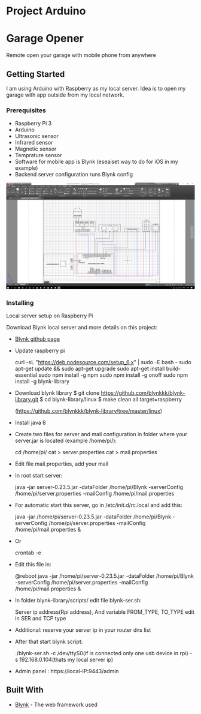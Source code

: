 # Project Arduino

# Garage Opener

Remote open your garage with mobile phone from anywhere

## Getting Started

I am using Arduino with Raspberry as my local server. Idea is to open my garage with app outside from my local network.

### Prerequisites

* Raspberry Pi 3
* Arduino
* Ultrasonic sensor
* Infrared sensor
* Magnetic sensor
* Temprature sensor
* Software for mobile app is Blynk (eseaiset way to do for iOS in my example)
* Backend server configuration runs Blynk config

![Dashboard](https://github.com/mellonZvone/Project-Arduino/blob/master/docs/Screenshot%20(63).png)

### Installing

Local server setup on Raspberry Pi 

Download Blynk local server and more details on this project:
* [Blynk github page](https://github.com/blynkkk/blynk-server#blynk-server)


+ Update raspberry pi

	curl -sL "https://deb.nodesource.com/setup_6.x" | sudo -E bash -
	sudo apt-get update && sudo apt-get upgrade
	sudo apt-get install build-essential
	sudo npm install -g npm
	sudo npm install -g onoff
	sudo npm install -g blynk-library

+ Download blynk library
	$ git clone https://github.com/blynkkk/blynk-library.git
	$ cd blynk-library/linux
	$ make clean all target=raspberry

	(https://github.com/blynkkk/blynk-library/tree/master/linux)

+ Install java 8

+ Create two files for server and mail configuration in folder where your server.jar is located (example /home/pi/):

	cd /home/pi/
	cat > server.properties
	cat > mail.properties

+ Edit file mail.properties, add your mail

+ In root start server: 

	java -jar server-0.23.5.jar -dataFolder /home/pi/Blynk -serverConfig /home/pi/server.properties -mailConfig /home/pi/mail.properties

+ For automatic start this server, go in /etc/init.d/rc.local and add this:

	java -jar /home/pi/server-0.23.5.jar -dataFolder /home/pi/Blynk -serverConfig /home/pi/server.properties -mailConfig /home/pi/mail.properties &

+ Or

	crontab -e

+ Edit this file in:

	@reboot java -jar /home/pi/server-0.23.5.jar -dataFolder /home/pi/Blynk -serverConfig /home/pi/server.properties -mailConfig /home/pi/mail.properties &

+ In folder blynk-library/scripts/ edit file blynk-ser.sh:

	Server ip address(Rpi address), 
	And variable FROM_TYPE, TO_TYPE edit in SER and TCP type

+ Additional: reserve your server ip in your router dns list

+ After that start blynk script: 

	./blynk-ser.sh -c /dev/ttyS0(if is connected only one usb device in rpi) -s 192.168.0.104(thats my local server ip)

+ Admin panel :
	https://local-IP:9443/admin


## Built With

* [Blynk](http://docs.blynk.cc/) - The web framework used
